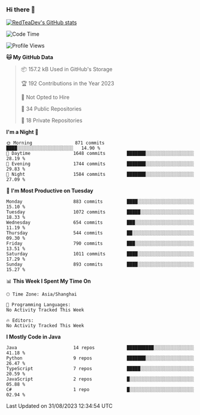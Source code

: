 ### Hi there 👋

<!--
**RedTeaDev/RedTeaDev** is a ✨ _special_ ✨ repository because its `README.md` (this file) appears on your GitHub profile.

Here are some ideas to get you started:

- 🔭 I’m currently working on ...
- 🌱 I’m currently learning ...
- 👯 I’m looking to collaborate on ...
- 🤔 I’m looking for help with ...
- 💬 Ask me about ...
- 📫 How to reach me: ...
- 😄 Pronouns: ...
- ⚡ Fun fact: ...
-->

<!--
[![wakatime](https://wakatime.com/badge/user/6b101ed0-04c0-4490-9283-eb61f2efff96.svg)](https://wakatime.com/@6b101ed0-04c0-4490-9283-eb61f2efff96)
!-->

[![RedTeaDev's GitHub stats](https://github-readme-stats.vercel.app/api?username=RedTeaDev)](https://github.com/anuraghazra/github-readme-stats)
<!--
[![willianrod's wakatime stats](https://github-readme-stats.vercel.app/api/wakatime?username=RedTeaDev)](https://github.com/anuraghazra/github-readme-stats)
!-->
<!--START_SECTION:waka-->
![Code Time](http://img.shields.io/badge/Code%20Time-1%2C608%20hrs%2036%20mins-blue)

![Profile Views](http://img.shields.io/badge/Profile%20Views-0-blue)

**🐱 My GitHub Data** 

> 📦 157.2 kB Used in GitHub's Storage 
 > 
> 🏆 192 Contributions in the Year 2023
 > 
> 🚫 Not Opted to Hire
 > 
> 📜 34 Public Repositories 
 > 
> 🔑 18 Private Repositories 
 > 
**I'm a Night 🦉** 

```text
🌞 Morning                871 commits         ████░░░░░░░░░░░░░░░░░░░░░   14.90 % 
🌆 Daytime                1648 commits        ███████░░░░░░░░░░░░░░░░░░   28.19 % 
🌃 Evening                1744 commits        ███████░░░░░░░░░░░░░░░░░░   29.83 % 
🌙 Night                  1584 commits        ███████░░░░░░░░░░░░░░░░░░   27.09 % 
```
📅 **I'm Most Productive on Tuesday** 

```text
Monday                   883 commits         ████░░░░░░░░░░░░░░░░░░░░░   15.10 % 
Tuesday                  1072 commits        █████░░░░░░░░░░░░░░░░░░░░   18.33 % 
Wednesday                654 commits         ███░░░░░░░░░░░░░░░░░░░░░░   11.19 % 
Thursday                 544 commits         ██░░░░░░░░░░░░░░░░░░░░░░░   09.30 % 
Friday                   790 commits         ███░░░░░░░░░░░░░░░░░░░░░░   13.51 % 
Saturday                 1011 commits        ████░░░░░░░░░░░░░░░░░░░░░   17.29 % 
Sunday                   893 commits         ████░░░░░░░░░░░░░░░░░░░░░   15.27 % 
```


📊 **This Week I Spent My Time On** 

```text
🕑︎ Time Zone: Asia/Shanghai

💬 Programming Languages: 
No Activity Tracked This Week

🔥 Editors: 
No Activity Tracked This Week
```

**I Mostly Code in Java** 

```text
Java                     14 repos            ██████████░░░░░░░░░░░░░░░   41.18 % 
Python                   9 repos             ███████░░░░░░░░░░░░░░░░░░   26.47 % 
TypeScript               7 repos             █████░░░░░░░░░░░░░░░░░░░░   20.59 % 
JavaScript               2 repos             █░░░░░░░░░░░░░░░░░░░░░░░░   05.88 % 
C#                       1 repo              █░░░░░░░░░░░░░░░░░░░░░░░░   02.94 % 
```




 Last Updated on 31/08/2023 12:34:54 UTC
<!--END_SECTION:waka-->


